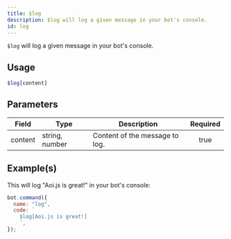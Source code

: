 ```yaml
---
title: $log
description: $log will log a given message in your bot's console.
id: log
---
```


`$log` will log a given message in your bot's console.

## Usage

```php
$log[content]
```

## Parameters

| Field   | Type           | Description                    | Required |
| ------- | -------------- | ------------------------------ | :------: |
| content | string, number | Content of the message to log. |   true   |

## Example(s)

This will log "Aoi.js is great!" in your bot's console:

```javascript
bot.command({
  name: "log",
  code: `
    $log[Aoi.js is great!]
    `,
});
```
